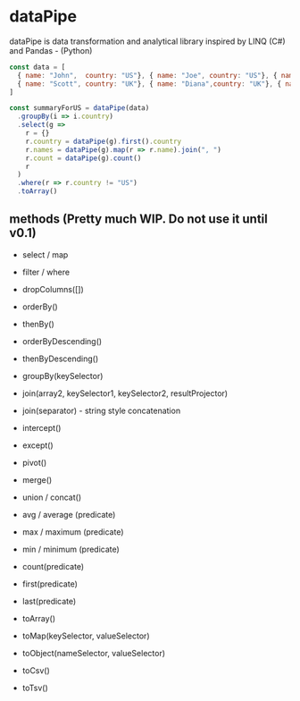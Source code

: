 # dataPipe

dataPipe is data transformation and analytical library inspired by LINQ (C#) and Pandas - (Python)

```js
const data = [
  { name: "John",  country: "US"}, { name: "Joe", country: "US"}, { name: "Bill",  country: "US"}, { name: "Adam", country: "UK"}, 
  { name: "Scott", country: "UK"}, { name: "Diana",country: "UK"}, { name: "Marry",country: "FR"}, { name: "Luc",country: "FR"}
]

const summaryForUS = dataPipe(data)
  .groupBy(i => i.country)
  .select(g => 
    r = {}
    r.country = dataPipe(g).first().country
    r.names = dataPipe(g).map(r => r.name).join(", ")
    r.count = dataPipe(g).count()
    r
  )
  .where(r => r.country != "US")
  .toArray()
```

## methods (Pretty much WIP. Do not use it until v0.1)
 - select / map
 - filter / where
 - dropColumns([])

 - orderBy()
 - thenBy()
 - orderByDescending()
 - thenByDescending()

 - groupBy(keySelector)
 - join(array2, keySelector1, keySelector2, resultProjector)
 - join(separator) - string style concatenation
 - intercept()
 - except()
 - pivot()
 - merge()
 - union / concat()

 - avg / average (predicate)
 - max / maximum (predicate)
 - min / minimum (predicate)
 - count(predicate)
 - first(predicate)
 - last(predicate)

 - toArray()
 - toMap(keySelector, valueSelector)
 - toObject(nameSelector, valueSelector)
 - toCsv()
 - toTsv() 
 

 
